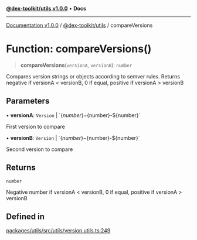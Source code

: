 [**@dex-toolkit/utils v1.0.0**](../README.md) • **Docs**

***

[Documentation v1.0.0](../../../packages.md) / [@dex-toolkit/utils](../README.md) / compareVersions

# Function: compareVersions()

> **compareVersions**(`versionA`, `versionB`): `number`

Compares version strings or objects according to semver rules.
Returns negative if versionA < versionB, 0 if equal, positive if versionA > versionB

## Parameters

• **versionA**: `Version` \| \`$\{number\}-$\{number\}-$\{number\}\`

First version to compare

• **versionB**: `Version` \| \`$\{number\}-$\{number\}-$\{number\}\`

Second version to compare

## Returns

`number`

Negative number if versionA < versionB, 0 if equal, positive if versionA > versionB

## Defined in

[packages/utils/src/utils/version.utils.ts:249](https://github.com/niZmosis/dex-toolkit/blob/3d8b41b44787b30fbea5de3ab4737662ffb61bc8/packages/utils/src/utils/version.utils.ts#L249)
